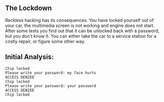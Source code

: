 
## The Lockdown

Reckless hacking has its consequences. You have locked yourself out of your car, the multimedia screen is not working and engine does not start. After some tests you find out that it can be unlocked back with a password, but you don't know it. You can either take the car to a service station for a costly repair, or figure some other way.

## Initial Analysis:
```
Chip locked
Please write your password: my face hurts
ACCESS DENIED
Chip locked
Please write your password: your password
ACCESS DENIED
Chip locked
```


